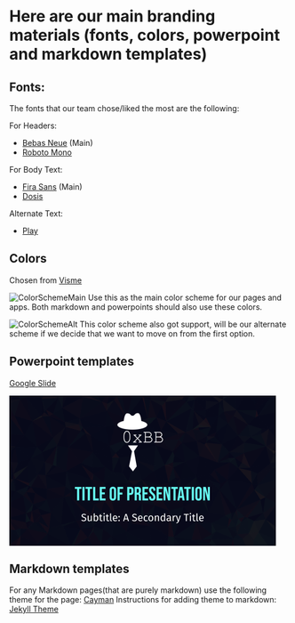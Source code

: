 # Here are our main branding materials (fonts, colors, powerpoint and markdown templates) 

## Fonts:
The fonts that our team chose/liked the most are the following: 

For Headers: 
- [Bebas Neue](https://fonts.google.com/specimen/Bebas+Neue?preview.text=Byte%20Brokers&preview.text_type=custom&category=Sans+Serif,Display,Monospace) (Main)
- [Roboto Mono](https://fonts.google.com/specimen/Roboto+Mono)

For Body Text:
- [Fira Sans](https://fonts.google.com/specimen/Fira+Sans) (Main)
- [Dosis](https://fonts.google.com/specimen/Dosis)

Alternate Text:
- [Play](https://fonts.google.com/specimen/Play?preview.text=Byte%20Brokers&preview.text_type=custom&category=Sans+Serif,Display,Monospace)

## Colors
Chosen from [Visme](https://visme.co/blog/website-color-schemes/)

![ColorSchemeMain](https://user-images.githubusercontent.com/97696369/233706811-414b4506-308f-40f3-8fcb-18d6a6411a32.png)
Use this as the main color scheme for our pages and apps. Both markdown and powerpoints should also use these colors. 

![ColorSchemeAlt](https://user-images.githubusercontent.com/97696369/233706827-495667f3-2b5f-4c9c-8390-1c174cd3e9f0.jpg)
This color scheme also got support, will be our alternate scheme if we decide that we want to move on from the first option. 

## Powerpoint templates
[Google Slide](https://docs.google.com/presentation/d/1vyK1DSKt3ZnVlHGZJZOFdOcd-YKze2TQDBXaEkrCo0Q/edit#slide=id.p)

<img align="middle" src="./Presentation%20Template%20(1).png" alt="presentation logo" width="480">

## Markdown templates
For any Markdown pages(that are purely markdown) use the following theme for the page: [Cayman](https://github.com/pages-themes/cayman)
Instructions for adding theme to markdown: [Jekyll Theme](https://docs.github.com/en/pages/setting-up-a-github-pages-site-with-jekyll/adding-a-theme-to-your-github-pages-site-using-jekyll)
